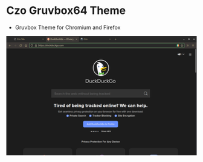 # Czo Gruvbox64 Theme

- Gruvbox Theme for Chromium and Firefox

![Img Czo Gruvbox64 Theme](/store/ff-czo-gruvbox64.png)

